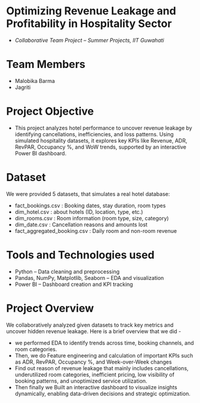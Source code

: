 # Optimizing Revenue Leakage and Profitability in Hospitality Sector
- *Collaborative Team Project – Summer Projects, IIT Guwahati*

# Team Members
- Malobika Barma
- Jagriti

# Project Objective
- This project analyzes hotel performance to uncover revenue leakage by identifying cancellations, inefficiencies, and loss patterns. Using simulated hospitality datasets, it explores key KPIs like Revenue, ADR, RevPAR, Occupancy %, and WoW trends, supported by an interactive Power BI dashboard.

# Dataset
We were provided 5 datasets, that simulates a real hotel database:
- fact_bookings.csv : Booking dates, stay duration, room types
- dim_hotel.csv : about hotels (ID, location, type, etc.)
- dim_rooms.csv : Room information (room type, size, category)
- dim_date.csv : Cancellation reasons and amounts lost
- fact_aggregated_booking.csv : Daily room and non-room revenue

# Tools and Technologies used
- Python – Data cleaning and preprocessing
- Pandas, NumPy, Matplotlib, Seaborn – EDA and visualization
- Power BI – Dashboard creation and KPI tracking

# Project Overview
We collaboratively analyzed given datasets to track key metrics and uncover hidden revenue leakage.
Here is a brief overview that we did -

- we performed EDA to identify trends across time, booking channels, and room categories.
- Then, we do Feature engineering and calculation of important KPIs such as ADR, RevPAR, Occupancy %, and Week-over-Week changes
- Find out reason of revenue leakage that mainly includes cancellations, underutilized room categories, inefficient pricing, low visibility of booking patterns, and unoptimized service utilization.
- Then finally we Built an interactive dashboard to visualize insights dynamically, enabling data-driven decisions and strategic optimization.
